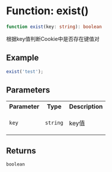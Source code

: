 # Function: exist()

```ts
function exist(key: string): boolean
```

根据key值判断Cookie中是否存在键值对

## Example

```ts
exist('test');
```

## Parameters

<table>
<tr>
<th>Parameter</th>
<th>Type</th>
<th>Description</th>
</tr>
<tr>
<td>

`key`

</td>
<td>

`string`

</td>
<td>

key值

</td>
</tr>
</table>

## Returns

`boolean`
